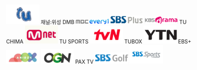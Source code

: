 <img src="./스크린샷 2024-08-02 142240.png" width=90px>
채널:위성 DMB
<img src="./images (1).jpg" width=90px>
<img src="./스크린샷 2024-08-02 143136.png" width=90px>
<img src="./스크린샷 2024-08-02 143521.png" width=90px>
TU CHIMA
<img src="./스크린샷 2024-08-02 144121.png" width=90px>
TU SPORTS
<img src="./스크린샷 2024-08-02 144323.png" width=90px>
TUBOX
<img src="./스크린샷 2024-08-02 144557.png" width=90px>
EBS+
<img src="./스크린샷 2024-08-02 145005.png" width=90px>
<img src="./스크린샷 2024-08-02 145246.png" width=90px>
PAX TV
<img src="./스크린샷 2024-08-02 145612.png" width=90px>
<img src="./sports_logo.png" width=90px>
